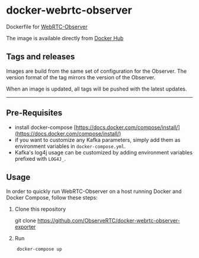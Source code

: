 docker-webrtc-observer
============

Dockerfile for [WebRTC-Observer](http://github.com/ObserveRTC/webrtc-observer)

The image is available directly from [Docker Hub](hhttps://hub.docker.com/repository/docker/observertc/webrtc-observer)

Tags and releases
-----------------

Images are build from the same set of configuration for the Observer.
The version format of the tag mirrors the version of the Observer.

When an image is updated, all tags will be pushed with the latest updates.

---

## Pre-Requisites

- install docker-compose [https://docs.docker.com/compose/install/](https://docs.docker.com/compose/install/)
- if you want to customize any Kafka parameters, simply add them as environment variables in ```docker-compose.yml```.
- Kafka's log4j usage can be customized by adding environment variables prefixed with ```LOG4J_```. 

## Usage


In order to quickly run WebRTC-Observer on a host running Docker and Docker Compose,
follow these steps:

1. Clone this repository


    git clone https://github.com/ObserveRTC/docker-webrtc-observer-exporter

2. Run

```shell
    docker-compose up
```


### Hazelcast configuration

The Observer uses [hazelcast](https://hazelcast.org) as an IMDG, and all the configuration related to hazelcast 
is in `hazelcast-config.yml`, which is automatically mounted in the docker when you run it.

## Tutorials

[https://observertc.org/docs/tutorials/](https://observertc.org/docs/tutorials/)

